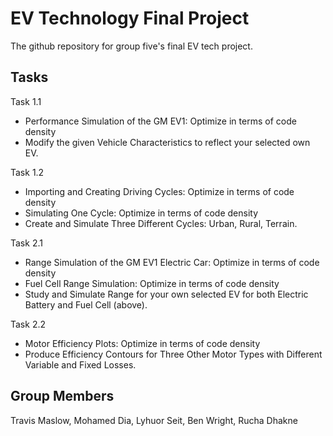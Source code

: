 # EV Technology Final Project

The github repository for group five's final EV tech project.

## Tasks

Task 1.1
- Performance Simulation of the GM EV1: Optimize in terms of code density
- Modify the given Vehicle Characteristics to reflect your selected own EV.

Task 1.2
- Importing and Creating Driving Cycles: Optimize in terms of code density
- Simulating One Cycle: Optimize in terms of code density
- Create and Simulate Three Different Cycles: Urban, Rural, Terrain.

Task 2.1
- Range Simulation of the GM EV1 Electric Car: Optimize in terms of code density
- Fuel Cell Range Simulation: Optimize in terms of code density
- Study and Simulate Range for your own selected EV for both Electric Battery and Fuel Cell (above).

Task 2.2
- Motor Efficiency Plots: Optimize in terms of code density
- Produce Efficiency Contours for Three Other Motor Types with Different Variable and Fixed Losses.

## Group Members
Travis Maslow,
Mohamed Dia,
Lyhuor Seit,
Ben Wright,
Rucha Dhakne
